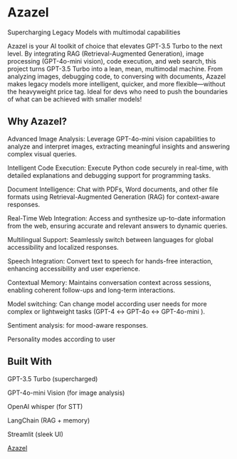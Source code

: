 # Azazel  

Supercharging Legacy Models with multimodal capabilities

Azazel is your AI toolkit of choice that elevates GPT-3.5 Turbo to the next level. By integrating RAG (Retrieval-Augmented Generation), image processing (GPT-4o-mini vision), code execution, and web search, this project turns GPT-3.5 Turbo into a lean, mean, multimodal machine. From analyzing images, debugging code, to conversing with documents, Azazel makes legacy
models more intelligent, quicker, and more flexible—without the heavyweight price tag. Ideal for devs who need to push the boundaries of what can be achieved with smaller models!

## Why Azazel?

Advanced Image Analysis: Leverage GPT-4o-mini vision capabilities to analyze and interpret images, extracting meaningful insights and answering complex visual queries.

Intelligent Code Execution: Execute Python code securely in real-time, with detailed explanations and debugging support for programming tasks.

Document Intelligence: Chat with PDFs, Word documents, and other file formats using Retrieval-Augmented Generation (RAG) for context-aware responses.

Real-Time Web Integration: Access and synthesize up-to-date information from the web, ensuring accurate and relevant answers to dynamic queries.

Multilingual Support: Seamlessly switch between languages for global accessibility and localized responses.

Speech Integration: Convert text to speech for hands-free interaction, enhancing accessibility and user experience.

Contextual Memory: Maintains conversation context across sessions, enabling coherent follow-ups and long-term interactions.

Model switching: Can change model according user needs for more complex or lightweight tasks (GPT-4 ↔ GPT-4o ↔ GPT-4o-mini ).

Sentiment analysis: for mood-aware responses.

Personality modes according to user

## Built With

GPT-3.5 Turbo (supercharged)

GPT-4o-mini Vision (for image analysis)

OpenAI whisper (for STT)

LangChain (RAG + memory)

Streamlit (sleek UI)

[Azazel](https://azazel.streamlit.app/)







